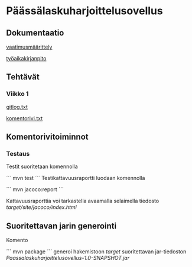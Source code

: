 # Päässälaskuharjoittelusovellus
## Dokumentaatio
[vaatimusmäärittely](https://github.com/vilsuo/ot-harjoitustyo/blob/master/dokumentointi/vaatimusmaarittely.md)

[työaikakirjanpito](https://github.com/vilsuo/ot-harjoitustyo/blob/master/tyoaikakirjanpito.md)
## Tehtävät
### Viikko 1
[gitlog.txt](https://github.com/vilsuo/ot-harjoitustyo/blob/master/laskarit/viikko1/gitlog.txt)

[komentorivi.txt](https://github.com/vilsuo/ot-harjoitustyo/blob/master/laskarit/viikko1/komentorivi.txt)

## Komentorivitoiminnot
### Testaus
Testit suoritetaan komennolla

´´´
mvn test
´´´
Testikattavuusraportti luodaan komennolla

´´´
mvn jacoco:report
´´´

Kattavuusraporttia voi tarkastella avaamalla selaimella tiedosto *target/site/jacoco/index.html*

## Suoritettavan jarin generointi
Komento

´´´
mvn package
´´´
generoi hakemistoon *target* suoritettavan jar-tiedoston *Paassalaskuharjoittelusovellus-1.0-SNAPSHOT.jar*


